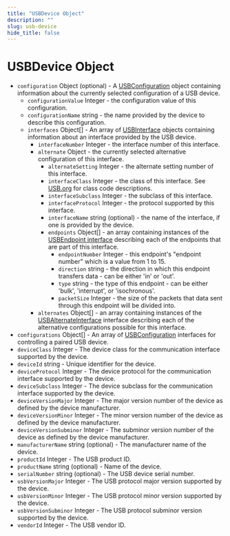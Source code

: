 ```yaml
---
title: "USBDevice Object"
description: ""
slug: usb-device
hide_title: false
---
```


# USBDevice Object

* `configuration` Object (optional) - A [USBConfiguration](https://developer.mozilla.org/en-US/docs/Web/API/USBConfiguration) object containing information about the currently selected configuration of a USB device.
  * `configurationValue` Integer - the configuration value of this configuration.
  * `configurationName` string - the name provided by the device to describe this configuration.
  * `interfaces` Object[] - An array of [USBInterface](https://developer.mozilla.org/en-US/docs/Web/API/USBInterface) objects containing information about an interface provided by the USB device.
    * `interfaceNumber` Integer - the interface number of this interface.
    * `alternate` Object - the currently selected alternative configuration of this interface.
      * `alternateSetting` Integer - the alternate setting number of this interface.
      * `interfaceClass` Integer - the class of this interface. See [USB.org](https://www.usb.org/defined-class-codes) for class code descriptions.
      * `interfaceSubclass` Integer - the subclass of this interface.
      * `interfaceProtocol` Integer - the protocol supported by this interface.
      * `interfaceName` string (optional) - the name of the interface, if one is provided by the device.
      * `endpoints` Object[] - an array containing instances of the [USBEndpoint interface](https://developer.mozilla.org/en-US/docs/Web/API/USBEndpoint) describing each of the endpoints that are part of this interface.
        * `endpointNumber` Integer - this endpoint's "endpoint number" which is a value from 1 to 15.
        * `direction` string - the direction in which this endpoint transfers data - can be either 'in' or 'out'.
        * `type` string - the type of this endpoint - can be either 'bulk', 'interrupt', or 'isochronous'.
        * `packetSize` Integer - the size of the packets that data sent through this endpoint will be divided into.
    * `alternates` Object[] - an array containing instances of the [USBAlternateInterface](https://developer.mozilla.org/en-US/docs/Web/API/USBAlternateInterface) interface describing each of the alternative configurations possible for this interface.
* `configurations` Object[] - An array of [USBConfiguration](https://developer.mozilla.org/en-US/docs/Web/API/USBConfiguration) interfaces for controlling a paired USB device.
* `deviceClass` Integer - The device class for the communication interface supported by the device.
* `deviceId` string - Unique identifier for the device.
* `deviceProtocol` Integer - The device protocol for the communication interface supported by the device.
* `deviceSubclass` Integer - The device subclass for the communication interface supported by the device.
* `deviceVersionMajor` Integer - The major version number of the device as defined by the device manufacturer.
* `deviceVersionMinor` Integer - The minor version number of the device as defined by the device manufacturer.
* `deviceVersionSubminor` Integer - The subminor version number of the device as defined by the device manufacturer.
* `manufacturerName` string (optional) - The manufacturer name of the device.
* `productId` Integer - The USB product ID.
* `productName` string (optional) - Name of the device.
* `serialNumber` string (optional) - The USB device serial number.
* `usbVersionMajor` Integer - The USB protocol major version supported by the device.
* `usbVersionMinor` Integer - The USB protocol minor version supported by the device.
* `usbVersionSubminor` Integer - The USB protocol subminor version supported by the device.
* `vendorId` Integer - The USB vendor ID.
